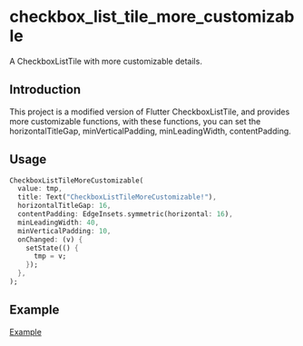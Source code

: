 # checkbox_list_tile_more_customizable

A CheckboxListTile with more customizable details. 

## Introduction

This project is a modified version of Flutter CheckboxListTile, 
and provides more customizable functions, 
with these functions, 
you can set the horizontalTitleGap, minVerticalPadding, minLeadingWidth, contentPadding.

## Usage

```dart
CheckboxListTileMoreCustomizable(
  value: tmp,
  title: Text("CheckboxListTileMoreCustomizable!"),
  horizontalTitleGap: 16,
  contentPadding: EdgeInsets.symmetric(horizontal: 16),
  minLeadingWidth: 40,
  minVerticalPadding: 10,
  onChanged: (v) {
    setState(() {
      tmp = v;
    });
  },
);
```

## Example 
[Example](https://pub.dev/packages/checkbox_list_tile_more_customizable#-example-tab-)

